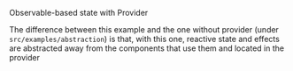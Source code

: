 Observable-based state with Provider

The difference between this example and the one without provider (under `src/examples/abstraction`) is that, with this one, reactive state and effects are abstracted away from the components that use them and located in the provider